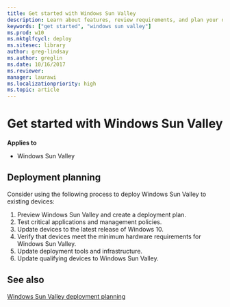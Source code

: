 ```yaml
---
title: Get started with Windows Sun Valley
description: Learn about features, review requirements, and plan your deployment of Windows Sun Valley, including IT Pro content, release information, and history.
keywords: ["get started", "windows sun valley"]
ms.prod: w10
ms.mktglfcycl: deploy
ms.sitesec: library
author: greg-lindsay
ms.author: greglin
ms.date: 10/16/2017
ms.reviewer: 
manager: laurawi
ms.localizationpriority: high
ms.topic: article
---
```


# Get started with Windows Sun Valley

**Applies to**

-   Windows Sun Valley

## Deployment planning

Consider using the following process to deploy Windows Sun Valley to existing devices:
1. Preview Windows Sun Valley and create a deployment plan. 
2. Test critical applications and management policies.
3. Update devices to the latest release of Windows 10.
4. Verify that devices meet the minimum hardware requirements for Windows Sun Valley.
5. Update deployment tools and infrastructure.
6. Update qualifying devices to Windows Sun Valley.


## See also

[Windows Sun Valley deployment planning](/windows/deployment/windows-sv-deploy)
